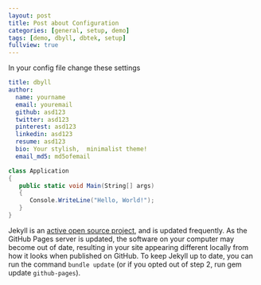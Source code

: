 ```yaml
---
layout: post
title: Post about Configuration
categories: [general, setup, demo]
tags: [demo, dbyll, dbtek, setup]
fullview: true
---
```


In your config file change these settings

```yaml
title: dbyll
author:  
  name: yourname  
  email: youremail  
  github: asd123  
  twitter: asd123  
  pinterest: asd123  
  linkedin: asd123  
  resume: asd123  
  bio: Your stylish,  minimalist theme!  
  email_md5: md5ofemail
```

```csharp
class Application
{
   public static void Main(String[] args)
   {
      Console.WriteLine("Hello, World!");
   }
}
```

Jekyll is an [active open source project](), and is updated frequently. As the GitHub Pages server is updated, the software on your computer may become out of date, resulting in your site appearing different locally from how it looks when published on GitHub. To keep Jekyll up to date, you can run the command `bundle update` (or if you opted out of step 2, run gem update `github-pages`).
